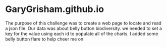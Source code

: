 # GaryGrisham.github.io
The purpose of this challenge was to create a web page to locate and read a json file.  Our data was about belly button biodiversity.
we needed to set a key for the value using each id to populate all of the charts. 
I added some belly button flare to help cheer me on.  
